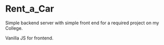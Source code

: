 # Rent_a_Car

Simple backend server with simple front end for a required project on my College.

Vanilla JS for frontend.
